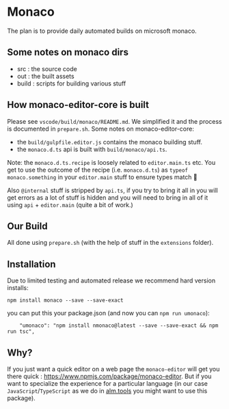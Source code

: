 # Monaco

The plan is to provide daily automated builds on microsoft monaco.

## Some notes on monaco dirs
* src : the source code
* out : the built assets
* build : scripts for building various stuff

## How monaco-editor-core is built

Please see `vscode/build/monaco/README.md`. We simplified it and the process is documented in `prepare.sh`. Some notes on monaco-editor-core: 

* the `build/gulpfile.editor.js` contains the monaco building stuff.
* the `monaco.d.ts` api is built with `build/monaco/api.ts`.

Note: the `monaco.d.ts.recipe` is loosely related to `editor.main.ts` etc. You get to use the outcome of the recipe (i.e. `monaco.d.ts`) as `typeof monaco.something` in your `editor.main` stuff to ensure types match 🌹

Also `@internal` stuff is stripped by `api.ts`, if you try to bring it all in you will get errors as a lot of stuff is hidden and you will need to bring
in all of it using `api` + `editor.main` (quite a bit of work.)

## Our Build

All done using `prepare.sh` (with the help of stuff in the `extensions` folder).

## Installation

Due to limited testing and automated release we recommend hard version installs:

```
npm install monaco --save --save-exact
```

you can put this your package.json (and now you can `npm run umonaco`):

```
    "umonaco": "npm install nmonaco@latest --save --save-exact && npm run tsc",
```

## Why?
If you just want a quick editor on a web page the `monaco-editor` will get you there quick : https://www.npmjs.com/package/monaco-editor. But if you want to specialize the experience for a particular language (in our case `JavaScript`/`TypeScript` as we do in [alm.tools](http://alm.tools) you might want to use this package).
